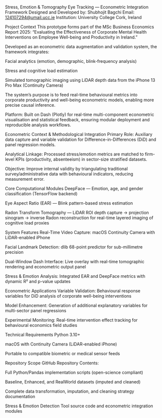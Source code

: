 
Stress, Emotion & Tomography Eye Tracking — Econometric Integration Framework
Designed and Developed by: Shubhojit Bagchi
Email: 124107294@umail.ucc.ie
Institution: University College Cork, Ireland

Project Context
This prototype forms part of the MSc Business Economics Report 2025:
“Evaluating the Effectiveness of Corporate Mental Health Interventions on Employee Well-being and Productivity in Ireland.”

Developed as an econometric data augmentation and validation system, the framework integrates:

Facial analytics (emotion, demographic, blink-frequency analysis)

Stress and cognitive load estimation

Simulated tomographic imaging using LiDAR depth data from the iPhone 13 Pro Max (Continuity Camera)

The system’s purpose is to feed real-time behavioural metrics into corporate productivity and well-being econometric models, enabling more precise causal inference.

Platform: Built on Dash (Plotly) for real-time multi-component econometric visualisation and statistical feedback, ensuring modular deployment and reproducible analysis workflows.

Econometric Context & Methodological Integration
Primary Role: Auxiliary data capture and variable validation for Difference-in-Differences (DiD) and panel regression models.

Analytical Linkage: Processed stress/emotion metrics are matched to firm-level KPIs (productivity, absenteeism) in sector-size stratified datasets.

Objective: Improve internal validity by triangulating traditional survey/administrative data with behavioural indicators, reducing measurement error.

Core Computational Modules
DeepFace — Emotion, age, and gender classification (TensorFlow backend)

Eye Aspect Ratio (EAR) — Blink pattern-based stress estimation

Radon Transform Tomography — LiDAR ROI depth capture → projection sinogram → inverse Radon reconstruction for real-time layered imaging of cognitive load proxies

System Features
Real-Time Video Capture: macOS Continuity Camera with LiDAR-enabled iPhone

Facial Landmark Detection: dlib 68-point predictor for sub-millimetre precision

Dual-Window Dash Interface: Live overlay with real-time tomographic rendering and econometric output panel

Stress & Emotion Analysis: Integrated EAR and DeepFace metrics with dynamic R² and p-value updates

Econometric Applications
Variable Validation: Behavioural response variables for DiD analysis of corporate well-being interventions

Model Enhancement: Generation of additional explanatory variables for multi-sector panel regressions

Experimental Monitoring: Real-time intervention effect tracking for behavioural economics field studies

Technical Requirements
Python 3.10+

macOS with Continuity Camera (LiDAR-enabled iPhone)

Portable to compatible biometric or medical sensor feeds

Repository Scope
GitHub Repository Contents:

Full Python/Pandas implementation scripts (open-science compliant)

Baseline, Enhanced, and RealWorld datasets (imputed and cleaned)

Complete data transformation, imputation, and cleaning strategy documentation

Stress & Emotion Detection Tool source code and econometric integration modules
